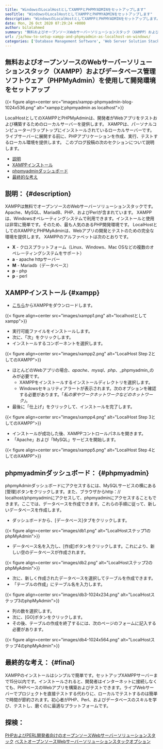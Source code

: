 ```yaml
---
title: "WindowsのLocalHostとしてXAMPPとPHPMYADMINをセットアップします" 
seoTitle: "WindowsのLocalHostとしてXAMPPとPHPMYADMINをセットアップします" 
description: "WindowsのLocalHostとしてXAMPPとPHPMYADMINをセットアップします。独自の無料でオープンソースのローカルテスト環境を作成して、Webアプリをテストおよび構築します。" 
date: Mon, 26 Oct 2020 07:29:24 +0000
author: bilalahmed
summary: "無料およびオープンソースWebサーバーソリューションスタック（XAMPP）およびデータベース管理ソフトウェア（PHPMyAdmin）を使用して開発環境をセットアップします" 
url: /ja/how-to-setup-xampp-and-phpmyadmin-as-localhost-on-windows/
categories: ['Database Management Software', 'Web Server Solution Stack']
---
```


## 無料およびオープンソースのWebサーバーソリューションスタック（XAMPP）およびデータベース管理ソフトウェア（PHPMyAdmin）を使用して開発環境をセットアップ

{{< figure align=center src="images/xampp-phpmyadmin-blog-1024x536.png" alt="xamppとphpmyadmin as localhost">}}

LocalHostとしてのXAMPPとPHPMyAdminは、開発者がWebアプリをテストおよび構築するためのローカルサーバーを提供します。 XAMPPは、パーソナルコンピューター/ラップトップにインストールされているローカルサーバーです。ライブサーバーに展開する前に、PHPアプリケーションを作成、実行、テストするローカル環境を提供します。
このブログ投稿の次のセクションについて説明します。
  * [説明][1]
  * [XAMPPインストール][2]
  * [phpmyadminダッシュボード][3]
  * [最終的な考え][4]

## 説明： {#description}

XAMPPは無料でオープンソースのWebサーバーソリューションスタックです。 Apache、MySQL、MariadB、PHP、およびPerlが含まれています。 XAMPPは、Windowsオペレーティングシステムで利用できます。インストールと使用は非常に簡単です。そのため、最も人気のあるPHP開発環境です。 LocalHostとしてのXAMPPとPHPMyAdminは、Webアプリの開発とテストのための完全な環境を提供します。
XAMPPのアルファベットは次のとおりです。
* **X**  - クロスプラットフォーム（Linux、Windows、Mac OSなどの複数のオペレーティングシステムをサポート）
* **a**  -  apache httpサーバー
* **M**  -  Mariadb（データベース）
* **p**  -  php
* **p**  -  perl

## XAMPPインストール {#xampp}

  * [こちら][5]からXAMPPをダウンロードします。

{{< figure align=center src="images/xampp1.png" alt="localhostとしてxampp">}}

* 実行可能ファイルをインストールします。
* 次に、「次」をクリックします。
* インストールするコンポーネントを選択します。

{{< figure align=center src="images/xampp2.png" alt="LocalHost Step 2としてのXAMPP">}}

* ほとんどのWebアプリの場合、_apache_、_mysql_、_php_、_phpmyadmin_のみが必要です。
  * XAMPPをインストールするインストールディレクトリを選択します。
  * Windowsセキュリティアラートが表示されます。次のオプションを確認する必要があります。「_私の家やワークネットワークなどのネットワーク」_。
* 最後に「仕上げ」をクリックして、インストールを完了します。

{{< figure align=center src="images/xampp4.png" alt="LocalHost Step 3としてのXAMPP">}}

* インストールが成功した後、XAMPPコントロールパネルを開きます。
* 「Apache」および「MySQL」サービスを開始します。

{{< figure align=center src="images/xampp5.png" alt="LocalHost Step 4としてのXAMPP">}}


## phpmyadminダッシュボード： {#phpmyadmin}

phpmyAdminダッシュボードにアクセスするには、MySQLサービスの横にある[管理]ボタンをクリックします。また、ブラウザからhttp：// localhost/phpmyadminにアクセスして、phpmyadminにアクセスすることもできます。ここでは、データベースを作成できます。これらの手順に従って、新しいデータベースを作成します。
* ダッシュボードから、[データベース]タブをクリックします。

{{< figure align=center src="images/db1.png" alt="LocalHostステップ1のphpMyAdmin">}}

* データベース名を入力し、[作成]ボタンをクリックします。これにより、新しい空のデータベースが作成されます。

{{< figure align=center src="images/db2.png" alt="LocalHostステップ2のphpMyAdmin">}}

* 次に、新しく作成されたデータベースを選択してテーブルを作成できます。
* 「テーブルの作成」にテーブル名を入力します。

{{< figure align=center src="images/db3-1024x234.png" alt="LocalHostステップ3のphpMyAdmin">}}

* 列の数を選択します。
* 次に、[GO]ボタンをクリックします。
* その後、テーブルの作成を終了するには、次のページのフォームに記入する必要があります。

{{< figure align=center src="images/db4-1024x564.png" alt="LocalHostステップ4のphpMyAdmin">}}


## 最終的な考え： {#final}

XAMPPのインストールはシンプルで簡単です。セットアップXAMPPサーバーまで15分以内です。インストールされると、開発者はインターネットに接続しなくても、PHPベースのWebアプリを構築およびテストできます。ライブWebサーバーでプロジェクトを直接テストする代わりに、ローカルでテストするのは簡単で時間が節約されます。初心者がPHP、Perl、およびデータベースのスキルを学び、テストし、磨くのに最適なプラットフォームです。

## 探検：
[PHPおよびPERL開発者向けのオープンソースWebサーバーソリューションスタック][6]
[ベストオープンソースWebサーバーソリューションスタックオプション][7]



[1]: #description
[2]: #xampp
[3]: #phpmyadmin
[4]: #final
[5]: https://www.apachefriends.org/de/download.html
[6]: https://products.containerize.com/solution-stack/xampp
[7]: https://products.containerize.com/solution-stack/
